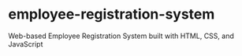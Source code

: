 # employee-registration-system
Web-based Employee Registration System built with HTML, CSS, and JavaScript
